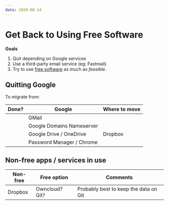 ```yaml
---
date: 2020-08-14
---
```

 
# Get Back to Using Free Software

**Goals**

1. Quit depending on Google services
1. Use a third-party email service (eg: Fastmail)
1. Try to use [free software](https://www.gnu.org/software/software.en.html) as much as *feasible*.

## Quitting Google

To migrate from:

| Done? | Google | Where to move |
| --- | --- | --- |
|  | GMail | |
|  | Google Domains Nameserver | |
| | Google Drive / OneDrive | Dropbox |
| | Password Manager / Chrome | |

## Non-free apps / services in use

| Non-free | Free option | Comments |
| --- | --- | --- |
| Dropbox | Owncloud? Git? | Probably best to keep the data on Git |
